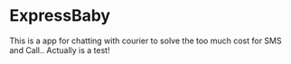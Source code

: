 # ExpressBaby
This is a app for chatting with courier to solve the too much cost for SMS and Call..
Actually is a test!
